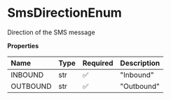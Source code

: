 # SmsDirectionEnum

Direction of the SMS message

**Properties**

| Name     | Type | Required | Description |
| :------- | :--- | :------- | :---------- |
| INBOUND  | str  | ✅       | "Inbound"   |
| OUTBOUND | str  | ✅       | "Outbound"  |

<!-- This file was generated by liblab | https://liblab.com/ -->
